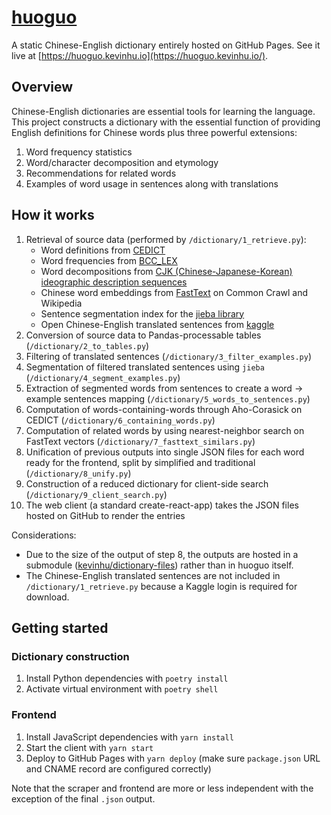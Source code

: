 # [huoguo](https://huoguo.kevinhu.io)

A static Chinese-English dictionary entirely hosted on GitHub Pages. See it live at [https://huoguo.kevinhu.io](https://huoguo.kevinhu.io/).

## Overview

Chinese-English dictionaries are essential tools for learning the language. This project constructs a dictionary with the essential function of providing English definitions for Chinese words plus three powerful extensions:

1. Word frequency statistics
2. Word/character decomposition and etymology
3. Recommendations for related words
4. Examples of word usage in sentences along with translations

## How it works

1. Retrieval of source data (performed by `/dictionary/1_retrieve.py`):
   - Word definitions from [CEDICT](https://www.mdbg.net/chinese/dictionary?page=cedict)
   - Word frequencies from [BCC_LEX](https://challenges.hackingchinese.com/resources/stories/451-blcu-balanced-corpus-frequency-lists)
   - Word decompositions from [CJK (Chinese-Japanese-Korean) ideographic description sequences](https://github.com/cjkvi/cjkvi-ids)
   - Chinese word embeddings from [FastText](https://fasttext.cc/docs/en/crawl-vectors.html) on Common Crawl and Wikipedia
   - Sentence segmentation index for the [jieba library](https://github.com/fxsjy/jieba)
   - Open Chinese-English translated sentences from [kaggle](https://www.kaggle.com/terrychanorg/translation2019zh)
2. Conversion of source data to Pandas-processable tables (`/dictionary/2_to_tables.py`)
3. Filtering of translated sentences (`/dictionary/3_filter_examples.py`)
4. Segmentation of filtered translated sentences using `jieba` (`/dictionary/4_segment_examples.py`)
5. Extraction of segmented words from sentences to create a word -> example sentences mapping (`/dictionary/5_words_to_sentences.py`)
6. Computation of words-containing-words through Aho-Corasick on CEDICT (`/dictionary/6_containing_words.py`)
7. Computation of related words by using nearest-neighbor search on FastText vectors (`/dictionary/7_fasttext_similars.py`)
8. Unification of previous outputs into single JSON files for each word ready for the frontend, split by simplified and traditional (`/dictionary/8_unify.py`)
9. Construction of a reduced dictionary for client-side search (`/dictionary/9_client_search.py`)
10. The web client (a standard create-react-app) takes the JSON files hosted on GitHub to render the entries

Considerations:

- Due to the size of the output of step 8, the outputs are hosted in a submodule ([kevinhu/dictionary-files](https://github.com/kevinhu/dictionary-files)) rather than in huoguo itself.
- The Chinese-English translated sentences are not included in `/dictionary/1_retrieve.py` because a Kaggle login is required for download.

## Getting started

### Dictionary construction

1. Install Python dependencies with `poetry install`
2. Activate virtual environment with `poetry shell`

### Frontend

1. Install JavaScript dependencies with `yarn install`
2. Start the client with `yarn start`
3. Deploy to GitHub Pages with `yarn deploy` (make sure `package.json` URL and CNAME record are configured correctly)

Note that the scraper and frontend are more or less independent with the exception of the final `.json` output.

